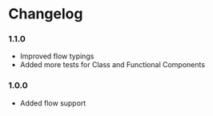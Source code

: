 # Changelog

### 1.1.0

- Improved flow typings
- Added more tests for Class and Functional Components

### 1.0.0

- Added flow support
